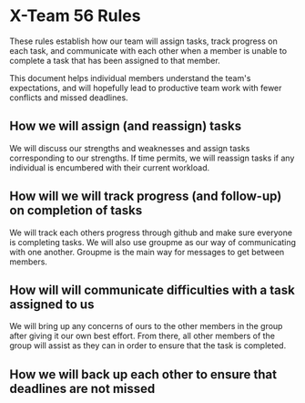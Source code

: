 # X-Team 56 Rules

These rules establish how our team will assign tasks,
track progress on each task, and communicate with each other 
when a member is unable to complete a task that has been assigned to that member.

This document helps individual members understand the team's expectations,
and will hopefully lead to productive team work with fewer conflicts
and missed deadlines.

## How we will assign (and reassign) tasks

We will discuss our strengths and weaknesses and assign tasks corresponding to our strengths. 
If time permits, we will reassign tasks if any individual is encumbered with their current workload.


## How will we will track progress (and follow-up) on completion of tasks

We will track each others progress through github and make sure everyone is completing tasks. We will also use groupme as our 
way of communicating with one another. Groupme is the main way for messages to get between members.

## How will will communicate difficulties with a task assigned to us
We will bring up any concerns of ours to the other members in the group after giving it our own best effort. From there,
all other members of the group will assist as they can in order to ensure that the task is completed.


## How we will back up each other to ensure that deadlines are not missed






